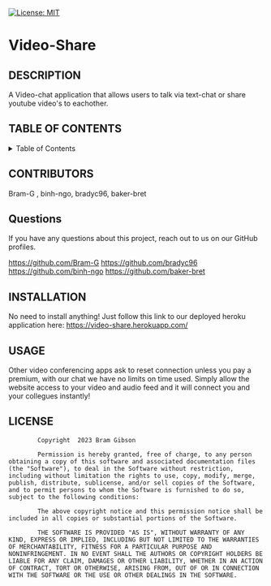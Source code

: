 [![License: MIT](https://img.shields.io/badge/License-MIT-yellow.svg)](https://opensource.org/licenses/MIT)
# Video-Share

## DESCRIPTION
A Video-chat application that allows users to talk via text-chat or share youtube video's to eachother.
## TABLE OF CONTENTS
<details> 
<summary> Table of Contents  </summary>

[DESCRIPTION](https://github.com/Bram-G/Video-Share#DESCRIPTION)
    
[CONTRIBUTORS](https://github.com/Bram-G/Video-Share#CONTRIBUERS)
    
[TESTS](https://github.com/Bram-G/Video-Share#TESTS)
    
[QUESTIONS](https://github.com/Bram-G/Video-Share#QUESTIONS)
    
[INSTALLATION](https://github.com/Bram-G/Video-Share#INSTALLATION)
    
[USAGE](https://github.com/Bram-G/Video-Share#USAGE)
    
[LICENSE](https://github.com/Bram-G/Video-Share#LICENSE)
</details>    
    
## CONTRIBUTORS
Bram-G , binh-ngo, bradyc96, baker-bret
    
## Questions
If you have any questions about this project, reach out to us on our GitHub profiles.

https://github.com/Bram-G
https://github.com/bradyc96 
https://github.com/binh-ngo
https://github.com/baker-bret
    
## INSTALLATION
No need to install anything! Just follow this link to our deployed heroku application here: https://video-share.herokuapp.com/ 
    
## USAGE
Other video conferencing apps ask to reset connection unless you pay a premium, with our chat we have no limits on time used. Simply allow the website access to your video and audio feed and it will connect you and your collegues instantly!
    
## LICENSE

            Copyright  2023 Bram Gibson

            Permission is hereby granted, free of charge, to any person obtaining a copy of this software and associated documentation files (the "Software"), to deal in the Software without restriction, including without limitation the rights to use, copy, modify, merge, publish, distribute, sublicense, and/or sell copies of the Software, and to permit persons to whom the Software is furnished to do so, subject to the following conditions:
            
            The above copyright notice and this permission notice shall be included in all copies or substantial portions of the Software.
            
            THE SOFTWARE IS PROVIDED "AS IS", WITHOUT WARRANTY OF ANY KIND, EXPRESS OR IMPLIED, INCLUDING BUT NOT LIMITED TO THE WARRANTIES OF MERCHANTABILITY, FITNESS FOR A PARTICULAR PURPOSE AND NONINFRINGEMENT. IN NO EVENT SHALL THE AUTHORS OR COPYRIGHT HOLDERS BE LIABLE FOR ANY CLAIM, DAMAGES OR OTHER LIABILITY, WHETHER IN AN ACTION OF CONTRACT, TORT OR OTHERWISE, ARISING FROM, OUT OF OR IN CONNECTION WITH THE SOFTWARE OR THE USE OR OTHER DEALINGS IN THE SOFTWARE.

    